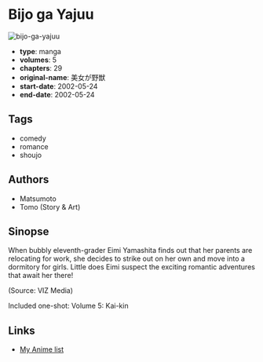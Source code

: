 # Bijo ga Yajuu

![bijo-ga-yajuu](https://cdn.myanimelist.net/images/manga/1/201071.jpg)

-   **type**: manga
-   **volumes**: 5
-   **chapters**: 29
-   **original-name**: 美女が野獣
-   **start-date**: 2002-05-24
-   **end-date**: 2002-05-24

## Tags

-   comedy
-   romance
-   shoujo

## Authors

-   Matsumoto
-   Tomo (Story & Art)

## Sinopse

When bubbly eleventh-grader Eimi Yamashita finds out that her parents are relocating for work, she decides to strike out on her own and move into a dormitory for girls. Little does Eimi suspect the exciting romantic adventures that await her there!

(Source: VIZ Media)

Included one-shot:
Volume 5: Kai-kin

## Links

-   [My Anime list](https://myanimelist.net/manga/628/Bijo_ga_Yajuu)
